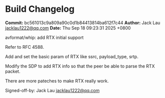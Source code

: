 # Build Changelog

**Commit:** bc561013c9a809a90c0d1b84413814ba612f7c44
**Author:** Jack Lau <jacklau1222@qq.com>
**Date:** Thu Sep 18 09:23:31 2025 +0800

avformat/whip: add RTX initial support

Refer to RFC 4588.

Add and set the basic param of RTX like
ssrc, payload_type, srtp.

Modify the SDP to add RTX info so that
the peer be able to parse the RTX packet.

There are more pateches to make RTX really
work.

Signed-off-by: Jack Lau <jacklau1222@qq.com>
